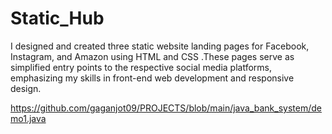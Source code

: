 # Static_Hub

I designed and created three static website landing pages for Facebook, Instagram, and Amazon using HTML and CSS .These pages serve as simplified entry points to the respective social media platforms, emphasizing my skills in front-end web development and responsive design.

 https://github.com/gaganjot09/PROJECTS/blob/main/java_bank_system/demo1.java
